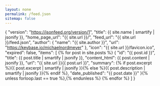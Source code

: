 ```yaml
---
layout: none
permalink: /feed.json
sitemap: false
---
```

{
  "version": "https://jsonfeed.org/version/1",
  "title": {{ site.name | smartify | jsonify }},
  "home_page_url": "{{ site.url }}/",
  "feed_url": "{{ site.url }}/feed.json",
  "author": {
    "name": "{{ site.author }}",
    "url": "https://keybase.io/michaelnordmeyer"
  },
  "icon": "{{ site.url }}/favicon.ico",
  "expired": false,
  "items": [
{% for post in site.posts %}
    {
      "id": "{{ post.id }}",
      "title": {{ post.title | smartify | jsonify }},
      "content_html": {{ post.content | jsonify }},
      "url": "{{ site.url }}{{ post.url }}",
      "summary": {% if post.excerpt %}{{ post.excerpt | smartify | jsonify }}{% else %}{{ post.description | smartify | jsonify }}{% endif %},
      "date_published": "{{ post.date }}"
    }{% unless forloop.last == true %},{% endunless %}
{% endfor %}
  ]
}